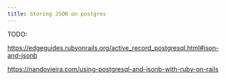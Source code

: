 ```yaml
---
title: Storing JSON on postgres
---
```


TODO:

https://edgeguides.rubyonrails.org/active_record_postgresql.html#json-and-jsonb

https://nandovieira.com/using-postgresql-and-jsonb-with-ruby-on-rails

